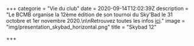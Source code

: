 +++
categorie = "Vie du club"
date = 2020-09-14T12:02:39Z
description = "Le BCMB organise la 12ème édition de son tournoi du Sky'Bad le 31 octobre et 1er novembre 2020.\n\nRetrouvez toutes les infos [ici](/skybad)."
image = "img/presentation_skybad_horizontal.png"
title = "Skybad 12"

+++
